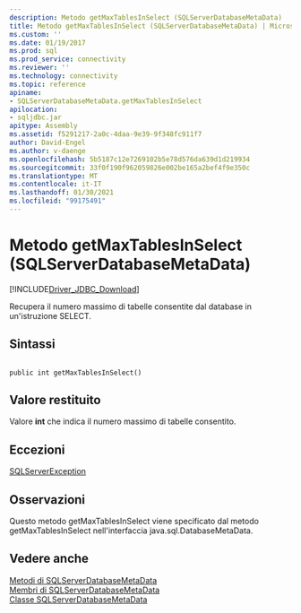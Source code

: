 ```yaml
---
description: Metodo getMaxTablesInSelect (SQLServerDatabaseMetaData)
title: Metodo getMaxTablesInSelect (SQLServerDatabaseMetaData) | Microsoft Docs
ms.custom: ''
ms.date: 01/19/2017
ms.prod: sql
ms.prod_service: connectivity
ms.reviewer: ''
ms.technology: connectivity
ms.topic: reference
apiname:
- SQLServerDatabaseMetaData.getMaxTablesInSelect
apilocation:
- sqljdbc.jar
apitype: Assembly
ms.assetid: f5291217-2a0c-4daa-9e39-9f348fc911f7
author: David-Engel
ms.author: v-daenge
ms.openlocfilehash: 5b5187c12e7269102b5e78d576da639d1d219934
ms.sourcegitcommit: 33f0f190f962059826e002be165a2bef4f9e350c
ms.translationtype: MT
ms.contentlocale: it-IT
ms.lasthandoff: 01/30/2021
ms.locfileid: "99175491"
---
```

# <a name="getmaxtablesinselect-method-sqlserverdatabasemetadata"></a>Metodo getMaxTablesInSelect (SQLServerDatabaseMetaData)
[!INCLUDE[Driver_JDBC_Download](../../../includes/driver_jdbc_download.md)]

  Recupera il numero massimo di tabelle consentite dal database in un'istruzione SELECT.  
  
## <a name="syntax"></a>Sintassi  
  
```  
  
public int getMaxTablesInSelect()  
```  
  
## <a name="return-value"></a>Valore restituito  
 Valore **int** che indica il numero massimo di tabelle consentito.  
  
## <a name="exceptions"></a>Eccezioni  
 [SQLServerException](../../../connect/jdbc/reference/sqlserverexception-class.md)  
  
## <a name="remarks"></a>Osservazioni  
 Questo metodo getMaxTablesInSelect viene specificato dal metodo getMaxTablesInSelect nell'interfaccia java.sql.DatabaseMetaData.  
  
## <a name="see-also"></a>Vedere anche  
 [Metodi di SQLServerDatabaseMetaData](../../../connect/jdbc/reference/sqlserverdatabasemetadata-methods.md)   
 [Membri di SQLServerDatabaseMetaData](../../../connect/jdbc/reference/sqlserverdatabasemetadata-members.md)   
 [Classe SQLServerDatabaseMetaData](../../../connect/jdbc/reference/sqlserverdatabasemetadata-class.md)  
  
  
